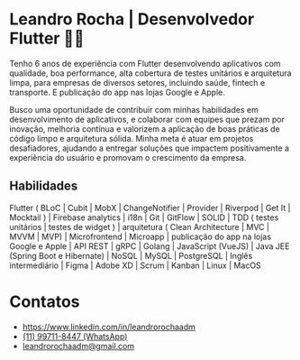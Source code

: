 # Leandro Rocha | Desenvolvedor Flutter :man_technologist:

Tenho 6 anos de experiência com Flutter desenvolvendo aplicativos com qualidade, boa performance, alta cobertura de testes unitários e arquitetura limpa, para empresas de diversos setores, incluindo saúde, fintech e transporte. E publicação do app nas lojas Google e Apple.

Busco uma oportunidade de contribuir com minhas habilidades em desenvolvimento de aplicativos, e colaborar com equipes que prezam por inovação, melhoria contínua e valorizem a aplicação de boas práticas de código limpo e arquitetura sólida. Minha meta é atuar em projetos desafiadores, ajudando a entregar soluções que impactem positivamente a experiência do usuário e promovam o crescimento da empresa.

## Habilidades

Flutter ( BLoC | Cubit | MobX | ChangeNotifier | Provider | Riverpod | Get It | Mocktail ) | Firebase analytics | i18n | Git | GitFlow | SOLID | TDD ( testes unitários | testes de widget ) | arquitetura ( Clean Architecture | MVC | MVVM | MVP) | Microfrontend | Microapp | publicação do app na lojas Google e Apple | API REST | gRPC | Golang | JavaScript (VueJS) | Java JEE (Spring Boot e Hibernate) | NoSQL | MySQL | PostgreSQL |  Inglês intermediário | Figma | Adobe XD | Scrum | Kanban | Linux | MacOS

# Contatos
* https://www.linkedin.com/in/leandrorochaadm
* [(11) 99711-8447 (WhatsApp)](https://wa.me/5511997118447)
* leandrorochaadm@gmail.com
